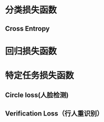 # 分类损失函数
## Cross Entropy

## 
# 回归损失函数

# 特定任务损失函数
## Circle loss(人脸检测)
## Verification Loss（行人重识别）
